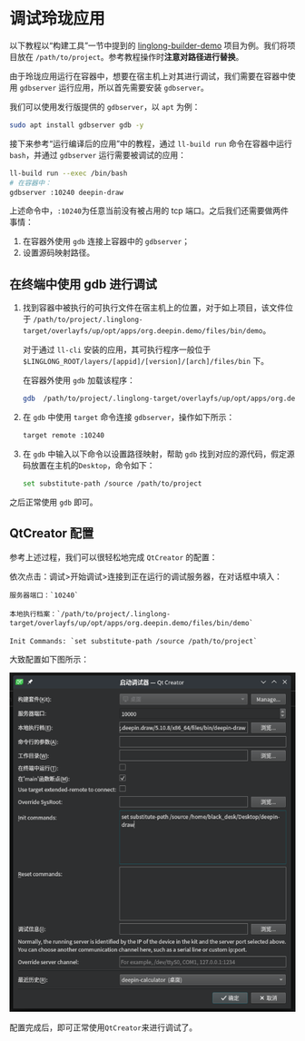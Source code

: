 # 调试玲珑应用

以下教程以“构建工具”一节中提到的 [linglong-builder-demo](https://github.com/linuxdeepin/linglong-builder-demo) 项目为例。我们将项目放在 `/path/to/project`。参考教程操作时**注意对路径进行替换**。

由于玲珑应用运行在容器中，想要在宿主机上对其进行调试，我们需要在容器中使用 `gdbserver` 运行应用，所以首先需要安装 `gdbserver`。

我们可以使用发行版提供的 `gdbserver`，以 `apt` 为例：

```bash
sudo apt install gdbserver gdb -y
```

接下来参考“运行编译后的应用”中的教程，通过 `ll-build run` 命令在容器中运行 `bash`，并通过 `gdbserver` 运行需要被调试的应用：

```bash
ll-build run --exec /bin/bash
# 在容器中：
gdbserver :10240 deepin-draw
```

上述命令中，`:10240`为任意当前没有被占用的 tcp 端口。之后我们还需要做两件事情：

1. 在容器外使用 `gdb` 连接上容器中的 `gdbserver`；
2. 设置源码映射路径。

## 在终端中使用 gdb 进行调试

1. 找到容器中被执行的可执行文件在宿主机上的位置，对于如上项目，该文件位于 `/path/to/project/.linglong-target/overlayfs/up/opt/apps/org.deepin.demo/files/bin/demo`。

   对于通过 `ll-cli` 安装的应用，其可执行程序一般位于 `$LINGLONG_ROOT/layers/[appid]/[version]/[arch]/files/bin` 下。

   在容器外使用 `gdb` 加载该程序：

   ```bash
   gdb  /path/to/project/.linglong-target/overlayfs/up/opt/apps/org.deepin.demo/files/bin/demo
   ```

2. 在 `gdb` 中使用 `target` 命令连接 `gdbserver`，操作如下所示：

   ```bash
   target remote :10240
   ```

3. 在 `gdb` 中输入以下命令以设置路径映射，帮助 `gdb` 找到对应的源代码，假定源码放置在主机的`Desktop`，命令如下：

   ```bash
   set substitute-path /source /path/to/project
   ```

之后正常使用 `gdb` 即可。

## QtCreator 配置

参考上述过程，我们可以很轻松地完成 `QtCreator` 的配置：

依次点击：调试>开始调试>连接到正在运行的调试服务器，在对话框中填入：

```text
服务器端口：`10240`

本地执行档案：`/path/to/project/.linglong-target/overlayfs/up/opt/apps/org.deepin.demo/files/bin/demo`

Init Commands: `set substitute-path /source /path/to/project`
```

大致配置如下图所示：

![qt-creator](images/qt-creator.png)

配置完成后，即可正常使用`QtCreator`来进行调试了。
